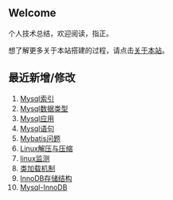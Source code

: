## Welcome

个人技术总结，欢迎阅读，指正。

想了解更多关于本站搭建的过程，请点击[关于本站](_docs/AboutMe.md)。

## 最近新增/修改
1. [Mysql索引](Database/Mysql/Mysql索引.md)
2. [Mysql数据类型](Database/Mysql/Mysql数据类型.md)
3. [Mysql应用](Database/Mysql/Mysql应用.md)
4. [Mysql语句](Database/Mysql/Mysql语句.md)
5. [Mybatis问题](框架/Mybatis/Mybatis问题.md)
6. [Linux解压与压缩](运维/Linux/Linux解压与压缩.md)
7. [linux监测](运维/Linux/linux监测.md)
8. [类加载机制](JavaSE/Java虚拟机/类加载机制.md)
9. [InnoDB存储结构](Database/Mysql/InnoDB存储结构.md)
10. [Mysql-InnoDB](Database/Mysql/Mysql-InnoDB.md)


